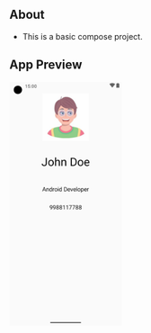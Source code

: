 ## About
- This is a basic compose project. 

## App Preview
<img alt="img.png" src="img_1.jpg" width="200"/>